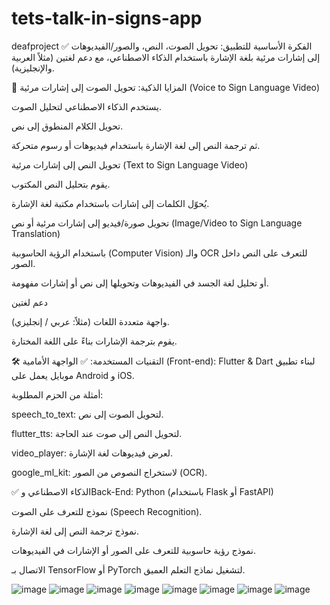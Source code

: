 # tets-talk-in-signs-app
deafproject
✅ الفكرة الأساسية للتطبيق:
تحويل الصوت، النص، والصور/الفيديوهات إلى إشارات مرئية بلغة الإشارة باستخدام الذكاء الاصطناعي، مع دعم لغتين (مثلاً العربية والإنجليزية).

🧠 المزايا الذكية:
تحويل الصوت إلى إشارات مرئية (Voice to Sign Language Video)

يستخدم الذكاء الاصطناعي لتحليل الصوت.

تحويل الكلام المنطوق إلى نص.

ثم ترجمة النص إلى لغة الإشارة باستخدام فيديوهات أو رسوم متحركة.

تحويل النص إلى إشارات مرئية (Text to Sign Language Video)

يقوم بتحليل النص المكتوب.

يُحوّل الكلمات إلى إشارات باستخدام مكتبة لغة الإشارة.

تحويل صورة/فيديو إلى إشارات مرئية أو نص (Image/Video to Sign Language Translation)

باستخدام الرؤية الحاسوبية (Computer Vision) والـ OCR للتعرف على النص داخل الصور.

أو تحليل لغة الجسد في الفيديوهات وتحويلها إلى نص أو إشارات مفهومة.

دعم لغتين

واجهة متعددة اللغات (مثلاً: عربي / إنجليزي).

يقوم بترجمة الإشارات بناءً على اللغة المختارة.

🛠️ التقنيات المستخدمة:
✅ الواجهة الأمامية (Front-end):
Flutter & Dart
لبناء تطبيق موبايل يعمل على Android و iOS.

أمثلة من الحزم المطلوبة:

speech_to_text: لتحويل الصوت إلى نص.

flutter_tts: لتحويل النص إلى صوت عند الحاجة.

video_player: لعرض فيديوهات لغة الإشارة.

google_ml_kit: لاستخراج النصوص من الصور (OCR).

✅ الذكاء الاصطناعي وBack-End:
Python (باستخدام Flask أو FastAPI)

نموذج للتعرف على الصوت (Speech Recognition).

نموذج ترجمة النص إلى لغة الإشارة.

نموذج رؤية حاسوبية للتعرف على الصور أو الإشارات في الفيديوهات.

الاتصال بـ TensorFlow أو PyTorch لتشغيل نماذج التعلم العميق.

![image](https://github.com/user-attachments/assets/3be913c1-c9bc-40af-af96-741205b717a3)
![image](https://github.com/user-attachments/assets/0116bde9-7dbd-41af-b71f-e6f0f9d391b2)
![image](https://github.com/user-attachments/assets/60cd8e4e-f4e4-4238-b3fd-2ca6c12e830b)
![image](https://github.com/user-attachments/assets/f647a8bf-7a00-43c1-ae6f-1ffa2a7f32d9)
 ![image](https://github.com/user-attachments/assets/c8981462-c2d3-4e38-bba8-33eda55b9416)
![image](https://github.com/user-attachments/assets/0529684f-1d04-40d0-b85e-e677917e4992)
![image](https://github.com/user-attachments/assets/2ebe4991-f3c8-4a4e-ae11-a4b4e66592b1)
![image](https://github.com/user-attachments/assets/92458a3c-28f0-46cd-b451-b7639d347be4)
